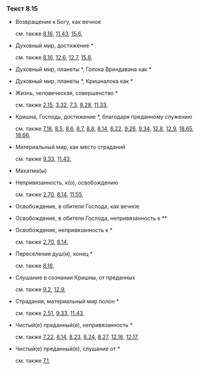 ### Текст 8.15
	
- Возвращение к Богу, как вечное

	см. также  [8.16](../08/0816.md),  [11.43](../11/1143.md),  [15.6](../15/1506.md), 
	
- Духовный мир, достижение *

	см. также  [8.16](../08/0816.md),  [12.6](../12/1206.md),  [12.7](../12/1207.md),  [15.8](../15/1508.md), 
	
- Духовный мир, планеты *, Голока Вриндавана как *

	
- Духовный мир, планеты *, Кришналока как *

	
- Жизнь, человеческая, совершенство *

	см. также  [2.15](../02/0215.md),  [3.32](../03/0332.md),  [7.3](../07/0703.md),  [8.28](../08/0828.md),  [11.33](../11/1133.md), 
	
- Кришна, Господь, достижение *, благодаря преданному служению

	см. также  [7.18](../07/0718.md),  [8.5](../08/0805.md),  [8.6](../08/0806.md),  [8.7](../08/0807.md),  [8.8](../08/0808.md),  [8.14](../08/0814.md),  [8.22](../08/0822.md),  [9.26](../09/0926.md),  [9.34](../09/0934.md),  [12.8](../12/1208.md),  [12.9](../12/1209.md),  [18.65](../18/1865.md),  [18.66](../18/1866.md), 
	
- Материальный мир, как место страданий

	см. также  [9.33](../09/0933.md),  [11.43](../11/1143.md), 
	
- Махатма(ы)

	
- Непривязанность, к(о), освобождению

	см. также  [2.70](../02/0270.md),  [8.14](../08/0814.md),  [11.55](../11/1155.md), 
	
- Освобождение, в обители Господа, как вечное

	
- Освобождение, в обители Господа, непривязанность к **

	
- Освобождение, непривязанность к *

	см. также  [2.70](../02/0270.md),  [8.14](../08/0814.md), 
	
- Переселение душ(и), конец *

	см. также  [8.16](../08/0816.md), 
	
- Слушание в сознании Кришны, от преданных

	см. также  [9.2](../09/0902.md),  [12.9](../12/1209.md), 
	
- Страдания, материальный мир полон *

	см. также  [2.51](../02/0251.md),  [9.33](../09/0933.md),  [11.43](../11/1143.md), 
	
- Чистый(е) преданный(е), непривязанность *

	см. также  [7.22](../07/0722.md),  [8.14](../08/0814.md),  [8.23](../08/0823.md),  [8.24](../08/0824.md),  [8.27](../08/0827.md),  [12.16](../12/1216.md),  [12.17](../12/1217.md), 
	
- Чистый(е) преданный(е), слушание от *

	см. также  [7.1](../07/0701.md), 
